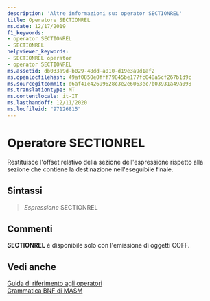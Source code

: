 ```yaml
---
description: 'Altre informazioni su: operator SECTIONREL'
title: Operatore SECTIONREL
ms.date: 12/17/2019
f1_keywords:
- operator SECTIONREL
- SECTIONREL
helpviewer_keywords:
- SECTIONREL operator
- operator SECTIONREL
ms.assetid: db033a9d-b029-48dd-a010-d19e3a9d1af2
ms.openlocfilehash: 49af0850e0fff79845be177fc048a5cf267b1d9c
ms.sourcegitcommit: d6af41e42699628c3e2e6063ec7b03931a49a098
ms.translationtype: MT
ms.contentlocale: it-IT
ms.lasthandoff: 12/11/2020
ms.locfileid: "97126815"
---
```

# <a name="operator-sectionrel"></a>Operatore SECTIONREL

Restituisce l'offset relativo della sezione dell'espressione rispetto alla sezione che contiene la destinazione nell'eseguibile finale.

## <a name="syntax"></a>Sintassi

>  *Espressione* SECTIONREL

## <a name="remarks"></a>Commenti

**SECTIONREL** è disponibile solo con l'emissione di oggetti COFF.

## <a name="see-also"></a>Vedi anche

[Guida di riferimento agli operatori](operators-reference.md)\
[Grammatica BNF di MASM](masm-bnf-grammar.md)
